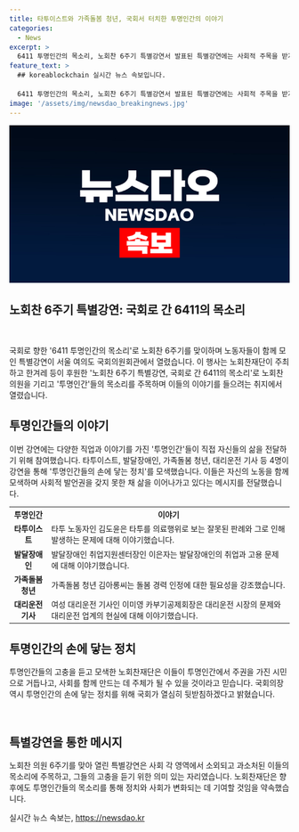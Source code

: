 ```yaml
---
title: 타투이스트와 가족돌봄 청년, 국회서 터치한 투명인간의 이야기
categories:
  - News
excerpt: >
  6411 투명인간의 목소리, 노회찬 6주기 특별강연서 발표된 특별강연에는 사회적 주목을 받지 못하는 이들이 국회로 향했다. 노회찬재단이 주최한 이번 강연에는 다양한 분야의 투명인간들이 참여하여 그들의 이야기를 전했다. 이들은 자신의 노동을 통해 모습을 드러내면서도 사회적 발언권을 갖지 못했다. 이번 강연을 통해, 타투이스트, 발달장애인, 가족돌봄 청년, 대리운전 기사 등이 투명인간들의 손에 닿는 정치를 모색했으며, 참가자들의 이야기는 사회적 문제에 대한 관심을 불러일으키고 있다.
feature_text: >
  ## koreablockchain 실시간 뉴스 속보입니다.

  6411 투명인간의 목소리, 노회찬 6주기 특별강연서 발표된 특별강연에는 사회적 주목을 받지 못하는 이들이 국회로 향했다. 노회찬재단이 주최한 이번 강연에는 다양한 분야의 투명인간들이 참여하여 그들의 이야기를 전했다. 이들은 자신의 노동을 통해 모습을 드러내면서도 사회적 발언권을 갖지 못했다. 이번 강연을 통해, 타투이스트, 발달장애인, 가족돌봄 청년, 대리운전 기사 등이 투명인간들의 손에 닿는 정치를 모색했으며, 참가자들의 이야기는 사회적 문제에 대한 관심을 불러일으키고 있다.
image: '/assets/img/newsdao_breakingnews.jpg'
---
```


<p><img src="/assets/img/newsdao_breakingnews.jpg" alt="koreablockchain 속보" /></p>

<h2 data-ke-size="size24">노회찬 6주기 특별강연: 국회로 간 6411의 목소리</h2>

<p data-ke-size="size16">&nbsp;</p>

<p>국회로 향한 '6411 투명인간의 목소리'로 노회찬 6주기를 맞이하며 노동자들이 함께 모인 특별강연이 서울 여의도 국회의원회관에서 열렸습니다. 이 행사는 노회찬재단이 주최하고 한겨레 등이 후원한 '노회찬 6주기 특별강연, 국회로 간 6411의 목소리'로 노회찬 의원을 기리고 '투명인간'들의 목소리를 주목하며 이들의 이야기를 들으려는 취지에서 열렸습니다.</p>

<h2 data-ke-size="size26">투명인간들의 이야기</h2>

<p data-ke-size="size16">이번 강연에는 다양한 직업과 이야기를 가진 '투명인간'들이 직접 자신들의 삶을 전달하기 위해 참여했습니다. 타투이스트, 발달장애인, 가족돌봄 청년, 대리운전 기사 등 4명이 강연을 통해 '투명인간들의 손에 닿는 정치'를 모색했습니다. 이들은 자신의 노동을 함께 모색하며 사회적 발언권을 갖지 못한 채 삶을 이어나가고 있다는 메시지를 전달했습니다.</p>

<table>
    <tr>
        <th>투명인간</th>
        <th>이야기</th>
    </tr>
    <tr>
        <td style="text-align: center; height: 17px;"><b>타투이스트</b></td>
        <td>타투 노동자인 김도윤은 타투를 의료행위로 보는 잘못된 판례와 그로 인해 발생하는 문제에 대해 이야기했습니다.</td>
    </tr>
    <tr>
        <td style="text-align: center; height: 17px;"><b>발달장애인</b></td>
        <td>발달장애인 취업지원센터장인 이은자는 발달장애인의 취업과 고용 문제에 대해 이야기했습니다.</td>
    </tr>
    <tr>
        <td style="text-align: center; height: 17px;"><b>가족돌봄 청년</b></td>
        <td>가족돌봄 청년 김아롱씨는 돌봄 경력 인정에 대한 필요성을 강조했습니다.</td>
    </tr>
    <tr>
        <td style="text-align: center; height: 17px;"><b>대리운전 기사</b></td>
        <td>여성 대리운전 기사인 이미영 카부기공제회장은 대리운전 시장의 문제와 대리운전 업계의 현실에 대해 이야기했습니다.</td>
    </tr>
</table>

<h2 data-ke-size="size26">투명인간의 손에 닿는 정치</h2>

<p data-ke-size="size16">투명인간들의 고충을 듣고 모색한 노회찬재단은 이들이 투명인간에서 주권을 가진 시민으로 거듭나고, 사회를 함께 만드는 데 주체가 될 수 있을 것이라고 믿습니다. 국회의장 역시 투명인간의 손에 닿는 정치를 위해 국회가 열심히 뒷받침하겠다고 밝혔습니다.</p>

<p data-ke-size="size16">&nbsp;</p>

<h2 data-ke-size="size26">특별강연을 통한 메시지</h2>

<p data-ke-size="size16">노회찬 의원 6주기를 맞아 열린 특별강연은 사회 각 영역에서 소외되고 과소처된 이들의 목소리에 주목하고, 그들의 고충을 듣기 위한 의미 있는 자리였습니다. 노회찬재단은 향후에도 투명인간들의 목소리를 통해 정치와 사회가 변화되는 데 기여할 것임을 약속했습니다.</p>
실시간 뉴스 속보는, <a href="https://newsdao.kr" rel="dofollow">https://newsdao.kr</a>


